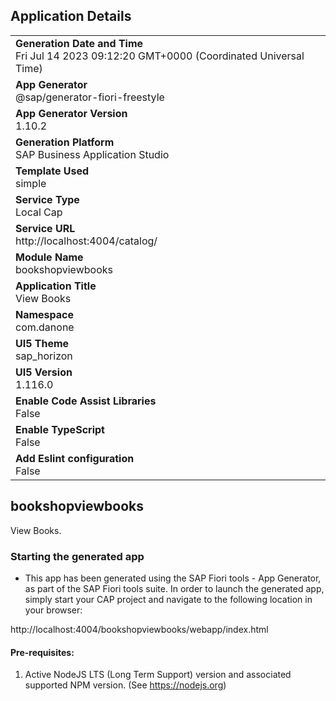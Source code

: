 ## Application Details
|               |
| ------------- |
|**Generation Date and Time**<br>Fri Jul 14 2023 09:12:20 GMT+0000 (Coordinated Universal Time)|
|**App Generator**<br>@sap/generator-fiori-freestyle|
|**App Generator Version**<br>1.10.2|
|**Generation Platform**<br>SAP Business Application Studio|
|**Template Used**<br>simple|
|**Service Type**<br>Local Cap|
|**Service URL**<br>http://localhost:4004/catalog/
|**Module Name**<br>bookshopviewbooks|
|**Application Title**<br>View Books|
|**Namespace**<br>com.danone|
|**UI5 Theme**<br>sap_horizon|
|**UI5 Version**<br>1.116.0|
|**Enable Code Assist Libraries**<br>False|
|**Enable TypeScript**<br>False|
|**Add Eslint configuration**<br>False|

## bookshopviewbooks

View Books.

### Starting the generated app

-   This app has been generated using the SAP Fiori tools - App Generator, as part of the SAP Fiori tools suite.  In order to launch the generated app, simply start your CAP project and navigate to the following location in your browser:

http://localhost:4004/bookshopviewbooks/webapp/index.html

#### Pre-requisites:

1. Active NodeJS LTS (Long Term Support) version and associated supported NPM version.  (See https://nodejs.org)


